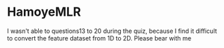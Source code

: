 # HamoyeMLR
I wasn't able to questions13 to 20 during the quiz, because I find it difficult to convert the feature dataset from 1D to 2D. Please bear with me
